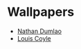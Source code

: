 # Wallpapers

* [Nathan Dumlao](https://unsplash.com/@nate_dumlao)
* [Louis Coyle](https://louie.co.nz/)
